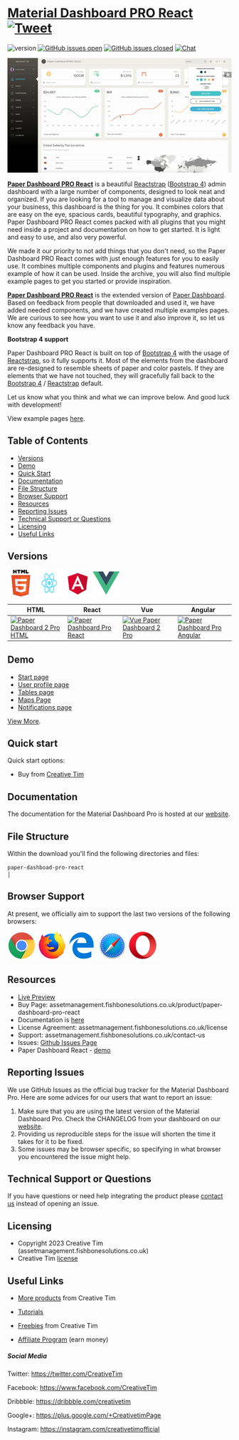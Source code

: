 # [Material Dashboard PRO React](https://demos.creative-tim.com/paper-dashboard-pro-react/#/dashboard) [![Tweet](https://img.shields.io/twitter/url/http/shields.io.svg?style=social&logo=twitter)](https://twitter.com/intent/tweet?url=https%3A%2F%2Fnud-pro-react.creative-tim.com&text=Light%20Bootstrap%20Dashboard%20React%20-%20Free%20Bootstrap%20Admin%20Template&original_referer=https%3A%2F%2Fdemos.creative-tim.com%2Fpaper-dashboard-pro-react%2F&via=creativetim&hashtags=react%2Cbootstrap)

![version](https://img.shields.io/badge/version-1.3.2-blue.svg) [![GitHub issues open](https://img.shields.io/github/issues/creativetimofficial/ct-paper-dashboard-pro-react.svg?maxAge=2592000)](https://github.com/creativetimofficial/ct-paper-dashboard-pro-react/issues?q=is%3Aopen+is%3Aissue) [![GitHub issues closed](https://img.shields.io/github/issues-closed-raw/creativetimofficial/ct-paper-dashboard-pro-react.svg?maxAge=2592000)](https://github.com/creativetimofficial/ct-paper-dashboard-pro/issues-react?q=is%3Aissue+is%3Aclosed) [![Chat](https://img.shields.io/badge/chat-on%20discord-7289da.svg)](https://discord.gg/E4aHAQy)

![Product Gif](./github-assets/paper-dashboard-pro-react.gif)

**[Paper Dashboard PRO React](https://demos.creative-tim.com/paper-dashboard-pro-react/#/admin/dashboard)** is a beautiful [Reactstrap](https://reactstrap.github.io/) ([Bootstrap 4](http://getbootstrap.com/)) admin dashboard with a large number of components, designed to look neat and organized. If you are looking for a tool to manage and visualize data about your business, this dashboard is the thing for you. It combines colors that are easy on the eye, spacious cards, beautiful typography, and graphics. Paper Dashboard PRO React comes packed with all plugins that you might need inside a project and documentation on how to get started. It is light and easy to use, and also very powerful.

We made it our priority to not add things that you don't need, so the Paper Dashboard PRO React comes with just enough features for you to easily use. It combines multiple components and plugins and features numerous example of how it can be used. Inside the archive, you will also find multiple example pages to get you started or provide inspiration.

**[Paper Dashboard PRO React](https://demos.creative-tim.com/paper-dashboard-pro-react/#/admin/dashboard)** is the extended version of [Paper Dashboard](assetmanagement.fishbonesolutions.co.uk/product/paper-dashboard-pro). Based on feedback from people that downloaded and used it, we have added needed components, and we have created multiple examples pages. We are curious to see how you want to use it and also improve it, so let us know any feedback you have.

**Bootstrap 4 support**

Paper Dashboard PRO React is built on top of [Bootstrap 4](http://getbootstrap.com/) with the usage of [Reactstrap](https://reactstrap.github.io/), so it fully supports it. Most of the elements from the dashboard are re-designed to resemble sheets of paper and color pastels. If they are elements that we have not touched, they will gracefully fall back to the [Bootstrap 4](http://getbootstrap.com/) / [Reactstrap](https://reactstrap.github.io/) default.

Let us know what you think and what we can improve below. And good luck with development!

View example pages [here](https://demos.creative-tim.com/paper-dashboard-pro-react/#/admin/dashboard).

## Table of Contents

- [Versions](#versions)
- [Demo](#demo)
- [Quick Start](#quick-start)
- [Documentation](#documentation)
- [File Structure](#file-structure)
- [Browser Support](#browser-support)
- [Resources](#resources)
- [Reporting Issues](#reporting-issues)
- [Technical Support or Questions](#technical-support-or-questions)
- [Licensing](#licensing)
- [Useful Links](#useful-links)

## Versions

[<img src="./github-assets/html.png" width="60" height="60" />](assetmanagement.fishbonesolutions.co.uk/product/paper-dashboard-2-pro)
[<img src="./github-assets/react.svg" width="60" height="60" />](assetmanagement.fishbonesolutions.co.uk/product/paper-dashboard-pro-react)
[<img src="./github-assets/angular.png" width="60" height="60" />](assetmanagement.fishbonesolutions.co.uk/product/vue-paper-dashboard-2-pro)
[<img src="./github-assets/vuejs.png" width="60" height="60" />](assetmanagement.fishbonesolutions.co.uk/product/paper-dashboard-pro-angular)

| HTML                                                                                                                                                                                         | React                                                                                                                                                                                       | Vue                                                                                                                                                                                                 | Angular                                                                                                                                                                                                    |
| -------------------------------------------------------------------------------------------------------------------------------------------------------------------------------------------- | ------------------------------------------------------------------------------------------------------------------------------------------------------------------------------------------- | --------------------------------------------------------------------------------------------------------------------------------------------------------------------------------------------------- | ---------------------------------------------------------------------------------------------------------------------------------------------------------------------------------------------------------- |
| [![Paper Dashboard 2 Pro HTML](https://s3.amazonaws.com/creativetim_bucket/products/84/thumb/opt_pd2p_thumbnail.jpg)](assetmanagement.fishbonesolutions.co.uk/product/paper-dashboard-2-pro) | [![Paper Dashboard Pro React](https://s3.amazonaws.com/creativetim_bucket/products/134/thumb/opt_pdp_react.jpg)](assetmanagement.fishbonesolutions.co.uk/product/paper-dashboard-pro-react) | [![Vue Paper Dashboard 2 Pro](https://s3.amazonaws.com/creativetim_bucket/products/88/thumb/opt_pd2p_vue_thumbnail.jpg)](assetmanagement.fishbonesolutions.co.uk/product/vue-paper-dashboard-2-pro) | [![Paper Dashboard Pro Angular](https://s3.amazonaws.com/creativetim_bucket/products/59/thumb/opt_pdp_angular_thumbnail.jpg)](assetmanagement.fishbonesolutions.co.uk/product/paper-dashboard-pro-angular) |

## Demo

- [Start page](https://demos.creative-tim.com/paper-dashboard-pro-react/#/admin/dashboard)
- [User profile page](https://demos.creative-tim.com/paper-dashboard-pro-react/#/admin/user-profile)
- [Tables page ](https://demos.creative-tim.com/paper-dashboard-pro-react/#/admin/extended-tables)
- [Maps Page](https://demos.creative-tim.com/paper-dashboard-pro-react/#/admin/google-maps)
- [Notifications page](https://demos.creative-tim.com/paper-dashboard-pro-react/#/admin/notifications)

[View More](https://demos.creative-tim.com/paper-dashboard-pro-react/#/admin/dashboard).

## Quick start

Quick start options:

- Buy from [Creative Tim](assetmanagement.fishbonesolutions.co.uk/product/paper-dashboard-pro-react)

## Documentation

The documentation for the Material Dashboard Pro is hosted at our [website](https://demos.creative-tim.com/paper-dashboard-pro-react/#/documentation/tutorial).

## File Structure

Within the download you'll find the following directories and files:

```
paper-dashboad-pro-react
│

```

## Browser Support

At present, we officially aim to support the last two versions of the following browsers:

<img src="./github-assets/chrome.png" width="64" height="64"> <img src="./github-assets/firefox.png" width="64" height="64"> <img src="./github-assets/edge.png" width="64" height="64"> <img src="./github-assets/safari.png" width="64" height="64"> <img src="./github-assets/opera.png" width="64" height="64">

## Resources

- [Live Preview](https://demos.creative-tim.com/paper-dashboard-pro-react/#/admin/dashboard)
- Buy Page: assetmanagement.fishbonesolutions.co.uk/product/paper-dashboard-pro-react
- Documentation is [here](https://demos.creative-tim.com/paper-dashboard-pro-react/#/documentation/tutorial)
- License Agreement: assetmanagement.fishbonesolutions.co.uk/license
- Support: assetmanagement.fishbonesolutions.co.uk/contact-us
- Issues: [Github Issues Page](https://github.com/creativetimofficial/ct-paper-dashboard-pro-react/issues)
- Paper Dashboard React - [demo](assetmanagement.fishbonesolutions.co.uk/product/paper-dashboard-react?ref=github-md-pro-react)

## Reporting Issues

We use GitHub Issues as the official bug tracker for the Material Dashboard Pro. Here are some advices for our users that want to report an issue:

1. Make sure that you are using the latest version of the Material Dashboard Pro. Check the CHANGELOG from your dashboard on our [website](assetmanagement.fishbonesolutions.co.uk/).
2. Providing us reproducible steps for the issue will shorten the time it takes for it to be fixed.
3. Some issues may be browser specific, so specifying in what browser you encountered the issue might help.

## Technical Support or Questions

If you have questions or need help integrating the product please [contact us](assetmanagement.fishbonesolutions.co.uk/contact-us) instead of opening an issue.

## Licensing

- Copyright 2023 Creative Tim (assetmanagement.fishbonesolutions.co.uk)
- Creative Tim [license](assetmanagement.fishbonesolutions.co.uk/license)

## Useful Links

- [More products](assetmanagement.fishbonesolutions.co.uk/bootstrap-themes) from Creative Tim

- [Tutorials](https://www.youtube.com/channel/UCVyTG4sCw-rOvB9oHkzZD1w)

- [Freebies](assetmanagement.fishbonesolutions.co.uk/bootstrap-themes/free) from Creative Tim

- [Affiliate Program](assetmanagement.fishbonesolutions.co.uk/affiliates/new) (earn money)

##### Social Media

Twitter: <https://twitter.com/CreativeTim>

Facebook: <https://www.facebook.com/CreativeTim>

Dribbble: <https://dribbble.com/creativetim>

Google+: <https://plus.google.com/+CreativetimPage>

Instagram: <https://instagram.com/creativetimofficial>
